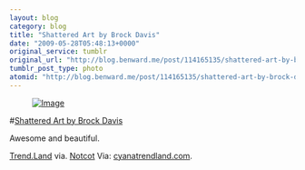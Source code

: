 ```yaml
---
layout: blog
category: blog
title: "Shattered Art by Brock Davis"
date: "2009-05-28T05:48:13+0000"
original_service: tumblr
original_url: "http://blog.benward.me/post/114165135/shattered-art-by-brock-davis-awesome-and"
tumblr_post_type: photo
atomid: "http://blog.benward.me/post/114165135/shattered-art-by-brock-davis-awesome-and"
---
```

<figure class="photo">
  <a href="http://cyanatrendland.com/2009/05/26/shattered-art-by-brock-davis/"><img src="http://benward.me/res/tumblr/media/114165135/0.jpg" alt="Image"></a>
</figure>

#<a href="http://cyanatrendland.com/2009/05/26/shattered-art-by-brock-davis/">Shattered Art by Brock Davis</a>

Awesome and beautiful.

[Trend.Land](http://cyanatrendland.com/2009/05/26/shattered-art-by-brock-davis/) via. [Notcot](http://www.notcot.org/post/21983/)
Via: [cyanatrendland.com](http://cyanatrendland.com/2009/05/26/shattered-art-by-brock-davis/).